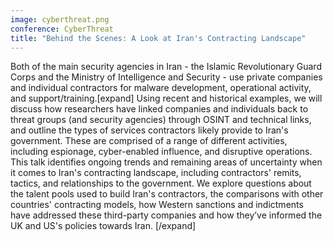 ```yaml
---
image: cyberthreat.png
conference: CyberThreat
title: "Behind the Scenes: A Look at Iran's Contracting Landscape"
---
```

Both of the main security agencies in Iran - the Islamic Revolutionary Guard Corps and the Ministry of Intelligence and
Security - use private companies and individual contractors for malware development, operational activity, and
support/training.[expand]
Using recent and historical examples, we will discuss how researchers have linked companies and
individuals back to threat groups (and security agencies) through OSINT and technical links, and outline the types of
services contractors likely provide to Iran's government. These are comprised of a range of different activities, including
espionage, cyber-enabled influence, and disruptive operations.
This talk identifies ongoing trends and remaining areas of uncertainty when it comes to Iran's contracting landscape,
including contractors' remits, tactics, and relationships to the government. We explore questions about the talent pools
used to build Iran's contractors, the comparisons with other countries' contracting models, how Western sanctions and
indictments have addressed these third-party companies and how they’ve informed the UK and US's policies towards Iran.
[/expand]

 
